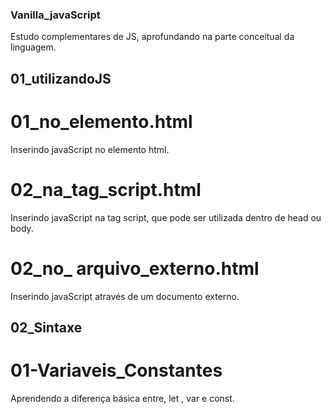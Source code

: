 ### Vanilla_javaScript
Estudo complementares de JS, aprofundando na parte conceitual da linguagem. 

## 01_utilizandoJS

# 01_no_elemento.html
Inserindo javaScript no elemento html.
# 02_na_tag_script.html
Inserindo javaScript na tag script, que pode ser utilizada dentro de head ou body.
# 02_no_ arquivo_externo.html
Inserindo javaScript através de um documento externo.

## 02_Sintaxe

# 01-Variaveis_Constantes
Aprendendo a diferença básica entre, let , var e const.
